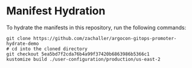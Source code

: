 # Manifest Hydration

To hydrate the manifests in this repository, run the following commands:

```shell
git clone https://github.com/zachaller/argocon-gitops-promoter-hydrate-demo
# cd into the cloned directory
git checkout 5ea5bd7f2cda76b4a99f37420b6863986b5366c1
kustomize build ./user-configuration/production/us-east-2
```
